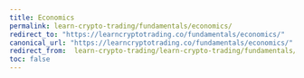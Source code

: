 ```yaml
---
title: Economics
permalink: learn-crypto-trading/fundamentals/economics/
redirect_to: "https://learncryptotrading.co/fundamentals/economics/"
canonical_url: "https://learncryptotrading.co/fundamentals/economics/"
redirect_from:  learn-crypto-trading/learn-crypto-trading/fundamentals/economics
toc: false
---
```

